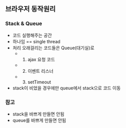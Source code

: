 ## 브라우저 동작원리

### Stack & Queue

- 코드 실행해주는 공간
- 하나임 == single thread
- 처리 오래걸리는 코드들은 Queue(대기실)로
  - 1. ajax 요청 코드
  - 2. 이벤트 리스너
  - 3. setTimeout
- stack이 비었을 경우에만 queue에서 stack으로 코드 이동

### 참고

- stack을 바쁘게 만들면 안됨
- queue를 바쁘게 만들면 안됨
